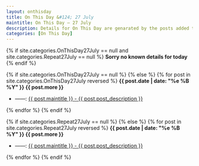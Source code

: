 ```yaml
---
layout: onthisday
title: On This Day &#124; 27 July
maintitle: On This Day — 27 July
description: Details for On This Day are genarated by the posts added to the website so the content is subject to changes/updates over time.
categories: [On This Day]
---
```


{% if site.categories.OnThisDay27July == null and site.categories.Repeat27July == null %}
<strong>Sorry no known details for today</strong>
{% endif %}

{% if site.categories.OnThisDay27July == null %}
{% else %}
{% for post in site.categories.OnThisDay27July reversed %}
<strong>{{ post.date | date: "%e %B %Y" }} {{ post.more }}</strong>
<ul>
<li> ——: <a href="{{ post.url }}">{{ post.maintitle }} - {{ post.post_description }}</a></li>
</ul>
{% endfor %}
{% endif %}

{% if site.categories.Repeat27July == null %}
{% else %}
{% for post in site.categories.Repeat27July reversed %}
<strong>{{ post.date | date: "%e %B %Y" }} {{ post.more }}</strong>
<ul>
<li> ——: <a href="{{ post.url }}">{{ post.maintitle }} - {{ post.post_description }}</a></li>
</ul>
{% endfor %}
{% endif %}
